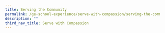 ```yaml
---
title: Serving the Community
permalink: /ge-school-experience/serve-with-compassion/serving-the-community/
description: ""
third_nav_title: Serve with Compassion
---
```

